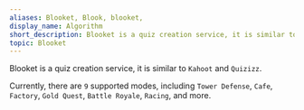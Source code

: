 ```yaml
---
aliases: Blooket, Blook, blooket,
display_name: Algorithm
short_description: Blooket is a quiz creation service, it is similar to `Kahoot` and `Quizizz`.
topic: Blooket
---
```

Blooket is a quiz creation service, it is similar to `Kahoot` and `Quizizz`.

Currently, there are `9` supported modes, including `Tower Defense`, `Cafe`, `Factory`, `Gold Quest`, `Battle Royale`, `Racing`, and more.
